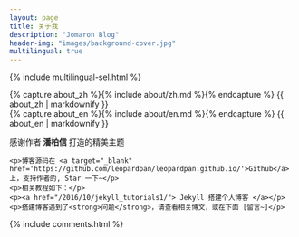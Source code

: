 ```yaml
---
layout: page
title: 关于我
description: "Jomaron Blog"
header-img: "images/background-cover.jpg"
multilingual: true
---
```


{% include multilingual-sel.html %}

<!-- Chinese Version -->
<div class="zh post-container">
    {% capture about_zh %}{% include about/zh.md %}{% endcapture %}
    {{ about_zh | markdownify }}
</div>

<!-- English Version -->
<div class="en post-container">
    {% capture about_en %}{% include about/en.md %}{% endcapture %}
    {{ about_en | markdownify }}
</div>


<div class="zh post-container">
    <p>感谢作者<strong> 潘柏信 </strong>打造的精美主题</p>

    <p>博客源码在 <a target="_blank" href='https://github.com/leopardpan/leopardpan.github.io/'>Github</a> 上，支持作者的, Star 一下~</p>
    <p>相关教程如下：</p>
    <p><a href="/2016/10/jekyll_tutorials1/"> Jekyll 搭建个人博客 </a></p>
    <p>搭建博客遇到了<strong>问题</strong>，请查看相关博文，或在下面 [留言~]</p>  
 
</div>

{% include comments.html %}

